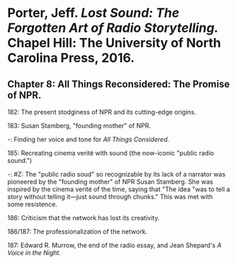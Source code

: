 # Porter, Jeff. *Lost Sound: The Forgotten Art of Radio Storytelling.* Chapel Hill: The University of North Carolina Press, 2016.   

## Chapter 8: All Things Reconsidered: The Promise of NPR.  

182: The present stodginess of NPR and its cutting-edge origins.  

183: Susan Stamberg, "founding mother" of NPR.  

-: Finding her voice and tone for *All Things Considered.*  

185: Recreating cinema verité with sound (the now-iconic "public radio sound.")  

-: #Z: The "public radio soud" so recognizable by its lack of a narrator was pioneered by the "founding mother" of NPR Susan Stamberg. She was inspired by the cinema verité of the time, saying that "The idea "was to tell a story without telling it—just sound through chunks." This was met with some resistence.  

186: Criticism that the network has lost its creativity.  

186/187: The professionalization of the network.  

187: Edward R. Murrow, the end of the radio essay, and Jean Shepard's *A Voice in the Night.*  
